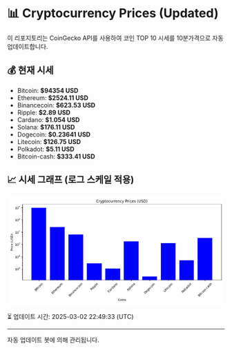 
# 📊 Cryptocurrency Prices (Updated)

이 리포지토리는 CoinGecko API를 사용하여 코인 TOP 10 시세를 10분가격으로 자동 업데이트합니다.

## 💰 현재 시세
- Bitcoin: **$94354 USD**
- Ethereum: **$2524.11 USD**
- Binancecoin: **$623.53 USD**
- Ripple: **$2.89 USD**
- Cardano: **$1.054 USD**
- Solana: **$176.11 USD**
- Dogecoin: **$0.23641 USD**
- Litecoin: **$126.75 USD**
- Polkadot: **$5.11 USD**
- Bitcoin-cash: **$333.41 USD**

## 📈 시세 그래프 (로그 스케일 적용)
![Crypto Prices](crypto_prices.png)

⏳ 업데이트 시간: 2025-03-02 22:49:33 (UTC)

---
자동 업데이트 봇에 의해 관리됩니다.
